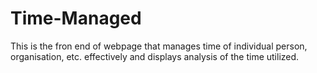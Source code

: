 # Time-Managed
This is the fron end of webpage that manages time of individual person, organisation, etc. effectively and displays analysis of the time utilized.
